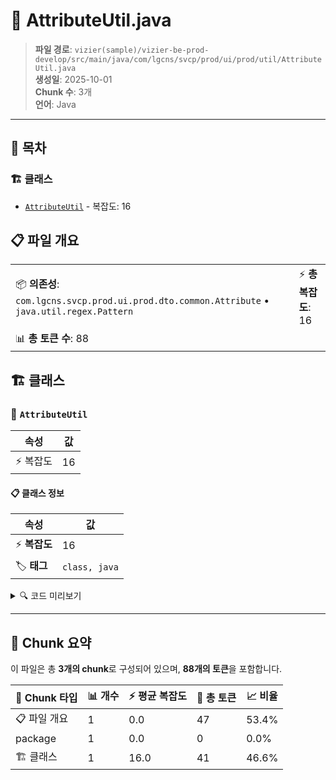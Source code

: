 # 📄 AttributeUtil.java

> **파일 경로**: `vizier(sample)/vizier-be-prod-develop/src/main/java/com/lgcns/svcp/prod/ui/prod/util/AttributeUtil.java`  
> **생성일**: 2025-10-01  
> **Chunk 수**: 3개  
> **언어**: Java
---

## 📑 목차

### 🏗️ 클래스
- [`AttributeUtil`](#class-attributeutil) - 복잡도: 16

## 📋 파일 개요

| | |
|--|--|
| 📦 **의존성**: `com.lgcns.svcp.prod.ui.prod.dto.common.Attribute` • `java.util.regex.Pattern` | ⚡ **총 복잡도**: 16 |
| 📊 **총 토큰 수**: 88 |  |



## 🏗️ 클래스

### <a id="class-attributeutil"></a>🎯 `AttributeUtil`

| 속성 | 값 |
|------|----|
| ⚡ 복잡도 | 16 |



#### 📋 클래스 정보

| 속성 | 값 |
|------|----|
| ⚡ **복잡도** | 16 || 📍 **라인 범위** | 7-7 |
| 🏷️ **태그** | `class, java` |

<details>
<summary>🔍 코드 미리보기</summary>

```java
public class AttributeUtil {
    public static Attribute createAttribute(String value) {
        return new Attribute(value, null);
    }

    public static String camelToSnake(String str) {
        return Pattern.compile("([a-z])([A-Z]+)")
                .matcher(str)
                .replaceAll("$1_$2")
                .toLowerCase();
    }

    public static String snakeToCamel(String str) {
        return Pattern.compile("_([a-z])")
                .matcher(str)
                .replaceAll(m -> m.group(1).toUpperCase());
    }
}...
```

**Chunk 정보**
- 🆔 **ID**: `fce9922395c0`
- 📍 **라인**: 7-7
- 📊 **토큰**: 41
- 🏷️ **태그**: `class, java`

</details>

---





## 🧩 Chunk 요약

이 파일은 총 **3개의 chunk**로 구성되어 있으며, **88개의 토큰**을 포함합니다.

| 🧩 Chunk 타입 | 📊 개수 | ⚡ 평균 복잡도 | 📝 총 토큰 | 📈 비율 |
|---------------|--------|-------------|----------|--------|
| 📋 파일 개요 | 1 | 0.0 | 47 | 53.4% |
| package | 1 | 0.0 | 0 | 0.0% |
| 🏗️ 클래스 | 1 | 16.0 | 41 | 46.6% |

